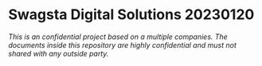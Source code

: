 # Swagsta Digital Solutions 20230120
*This is an confidential project based on a multiple companies. The documents inside this repository are highly confidential and must not shared with any outside party.*